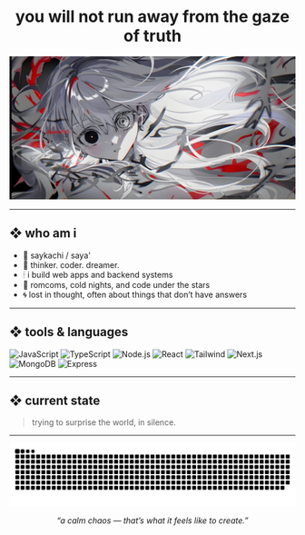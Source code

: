 <h1 align="center">you will not run away from the gaze of truth</h1>

<p align="center">
  <img src="img2saya.jpg" width="700" />
</p>

---

## ❖ who am i

- 🧩 saykachi / saya'
- 🧠 thinker. coder. dreamer.
- 🕯 i build web apps and backend systems
- 💙 romcoms, cold nights, and code under the stars
- 🌀 lost in thought, often about things that don’t have answers

---

## ❖ tools & languages

![JavaScript](https://img.shields.io/badge/-JavaScript-111827?style=for-the-badge&logo=javascript&logoColor=F7DF1E)
![TypeScript](https://img.shields.io/badge/-TypeScript-1E293B?style=for-the-badge&logo=typescript&logoColor=white)
![Node.js](https://img.shields.io/badge/-Node.js-111827?style=for-the-badge&logo=node.js)
![React](https://img.shields.io/badge/-React-1E293B?style=for-the-badge&logo=react)
![Tailwind](https://img.shields.io/badge/-Tailwind-111827?style=for-the-badge&logo=tailwindcss)
![Next.js](https://img.shields.io/badge/-Next.js-1E293B?style=for-the-badge&logo=next.js)
![MongoDB](https://img.shields.io/badge/-MongoDB-111827?style=for-the-badge&logo=mongodb)
![Express](https://img.shields.io/badge/-Express-1E293B?style=for-the-badge&logo=express)

---

## ❖ current state

> trying to surprise the world, in silence.

---

<p align="center">
  <img src="https://raw.githubusercontent.com/platane/snk/output/github-contribution-grid-snake-dark.svg" />
</p>

<p align="center">
  <i>“a calm chaos — that’s what it feels like to create.”</i>
</p>
